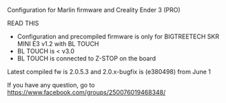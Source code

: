 Configuration for Marlin firmware and Creality Ender 3 (PRO)

READ THIS
- Configuration and precompiled firmware is only for BIGTREETECH SKR MINI E3 v1.2 with BL TOUCH
- BL TOUCH is < v3.0
- BL TOUCH is connected to Z-STOP on the board

Latest compiled fw is 2.0.5.3 and 2.0.x-bugfix is (e380498) from June 1

If you have any question, go to https://www.facebook.com/groups/250076019468348/